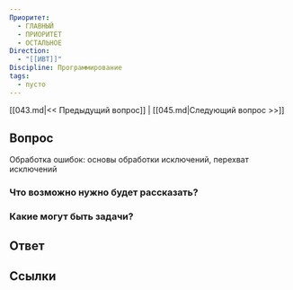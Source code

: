 ```yaml
---
Приоритет:
  - ГЛАВНЫЙ
  - ПРИОРИТЕТ
  - ОСТАЛЬНОЕ
Direction:
  - "[[ИВТ]]" 
Discipline: Программирование 
tags:
  - пусто
---
```

[[043.md|<< Предыдущий вопрос]] | [[045.md|Следующий вопрос >>]]
## Вопрос

Обработка ошибок: основы обработки исключений, перехват исключений

### Что возможно нужно будет рассказать?

### Какие могут быть задачи?

## Ответ

## Ссылки
